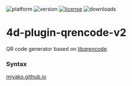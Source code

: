 ![platform](https://img.shields.io/static/v1?label=platform&message=osx-64%20|%20win-32%20|%20win-64&color=blue)
![version](https://img.shields.io/badge/version-17%2B-3E8B93)
[![license](https://img.shields.io/github/license/miyako/4d-plugin-qrencode-v2)](LICENSE)
![downloads](https://img.shields.io/github/downloads/miyako/4d-plugin-qrencode-v2/total)

# 4d-plugin-qrencode-v2
QR code generator based on [libqrencode](https://fukuchi.org/works/qrencode/).

### Syntax

[miyako.github.io](https://miyako.github.io/2019/10/11/4d-plugin-qrencode.html)
